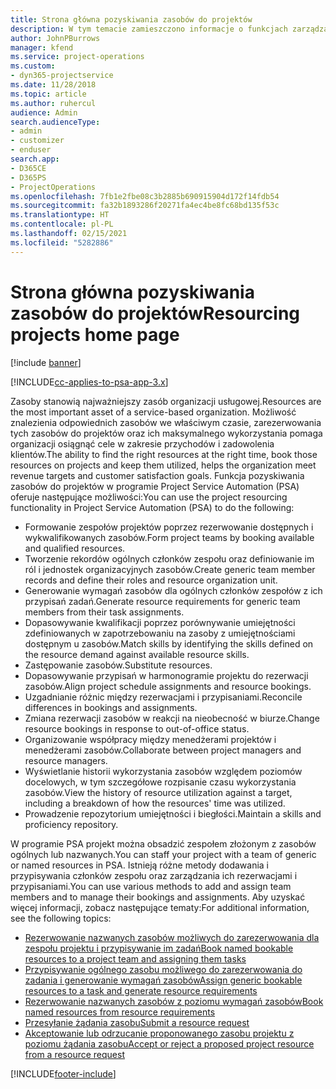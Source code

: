 ```yaml
---
title: Strona główna pozyskiwania zasobów do projektów
description: W tym temacie zamieszczono informacje o funkcjach zarządzania zasobami w programie Project Service Automation (PSA) dostępnym w ramach rozwiązania Dynamics 365.
author: JohnPBurrows
manager: kfend
ms.service: project-operations
ms.custom:
- dyn365-projectservice
ms.date: 11/28/2018
ms.topic: article
ms.author: ruhercul
audience: Admin
search.audienceType:
- admin
- customizer
- enduser
search.app:
- D365CE
- D365PS
- ProjectOperations
ms.openlocfilehash: 7fb1e2fbe08c3b2885b690915904d172f14fdb54
ms.sourcegitcommit: fa32b1893286f20271fa4ec4be8fc68bd135f53c
ms.translationtype: HT
ms.contentlocale: pl-PL
ms.lasthandoff: 02/15/2021
ms.locfileid: "5282886"
---
```

# <a name="resourcing-projects-home-page"></a><span data-ttu-id="75dd7-103">Strona główna pozyskiwania zasobów do projektów</span><span class="sxs-lookup"><span data-stu-id="75dd7-103">Resourcing projects home page</span></span>

[!include [banner](../includes/psa-now-project-operations.md)]

[!INCLUDE[cc-applies-to-psa-app-3.x](../includes/cc-applies-to-psa-app-3x.md)]

<span data-ttu-id="75dd7-104">Zasoby stanowią najważniejszy zasób organizacji usługowej.</span><span class="sxs-lookup"><span data-stu-id="75dd7-104">Resources are the most important asset of a service-based organization.</span></span> <span data-ttu-id="75dd7-105">Możliwość znalezienia odpowiednich zasobów we właściwym czasie, zarezerwowania tych zasobów do projektów oraz ich maksymalnego wykorzystania pomaga organizacji osiągnąć cele w zakresie przychodów i zadowolenia klientów.</span><span class="sxs-lookup"><span data-stu-id="75dd7-105">The ability to find the right resources at the right time, book those resources on projects and keep them utilized, helps the organization meet revenue targets and customer satisfaction goals.</span></span> <span data-ttu-id="75dd7-106">Funkcja pozyskiwania zasobów do projektów w programie Project Service Automation (PSA) oferuje następujące możliwości:</span><span class="sxs-lookup"><span data-stu-id="75dd7-106">You can use the project resourcing functionality in Project Service Automation (PSA) to do the following:</span></span>

- <span data-ttu-id="75dd7-107">Formowanie zespołów projektów poprzez rezerwowanie dostępnych i wykwalifikowanych zasobów.</span><span class="sxs-lookup"><span data-stu-id="75dd7-107">Form project teams by booking available and qualified resources.</span></span>
- <span data-ttu-id="75dd7-108">Tworzenie rekordów ogólnych członków zespołu oraz definiowanie im ról i jednostek organizacyjnych zasobów.</span><span class="sxs-lookup"><span data-stu-id="75dd7-108">Create generic team member records and define their roles and resource organization unit.</span></span>
- <span data-ttu-id="75dd7-109">Generowanie wymagań zasobów dla ogólnych członków zespołów z ich przypisań zadań.</span><span class="sxs-lookup"><span data-stu-id="75dd7-109">Generate resource requirements for generic team members from their task assignments.</span></span>
- <span data-ttu-id="75dd7-110">Dopasowywanie kwalifikacji poprzez porównywanie umiejętności zdefiniowanych w zapotrzebowaniu na zasoby z umiejętnościami dostępnym u zasobów.</span><span class="sxs-lookup"><span data-stu-id="75dd7-110">Match skills by identifying the skills defined on the resource demand against available resource skills.</span></span>
- <span data-ttu-id="75dd7-111">Zastępowanie zasobów.</span><span class="sxs-lookup"><span data-stu-id="75dd7-111">Substitute resources.</span></span>
- <span data-ttu-id="75dd7-112">Dopasowywanie przypisań w harmonogramie projektu do rezerwacji zasobów.</span><span class="sxs-lookup"><span data-stu-id="75dd7-112">Align project schedule assignments and resource bookings.</span></span>
- <span data-ttu-id="75dd7-113">Uzgadnianie różnic między rezerwacjami i przypisaniami.</span><span class="sxs-lookup"><span data-stu-id="75dd7-113">Reconcile differences in bookings and assignments.</span></span>
- <span data-ttu-id="75dd7-114">Zmiana rezerwacji zasobów w reakcji na nieobecność w biurze.</span><span class="sxs-lookup"><span data-stu-id="75dd7-114">Change resource bookings in response to out-of-office status.</span></span>
- <span data-ttu-id="75dd7-115">Organizowanie współpracy między menedżerami projektów i menedżerami zasobów.</span><span class="sxs-lookup"><span data-stu-id="75dd7-115">Collaborate between project managers and resource managers.</span></span>
- <span data-ttu-id="75dd7-116">Wyświetlanie historii wykorzystania zasobów względem poziomów docelowych, w tym szczegółowe rozpisanie czasu wykorzystania zasobów.</span><span class="sxs-lookup"><span data-stu-id="75dd7-116">View the history of resource utilization against a target, including a breakdown of how the resources' time was utilized.</span></span>
- <span data-ttu-id="75dd7-117">Prowadzenie repozytorium umiejętności i biegłości.</span><span class="sxs-lookup"><span data-stu-id="75dd7-117">Maintain a skills and proficiency repository.</span></span>


<span data-ttu-id="75dd7-118">W programie PSA projekt można obsadzić zespołem złożonym z zasobów ogólnych lub nazwanych.</span><span class="sxs-lookup"><span data-stu-id="75dd7-118">You can staff your project with a team of generic or named resources in PSA.</span></span> <span data-ttu-id="75dd7-119">Istnieją różne metody dodawania i przypisywania członków zespołu oraz zarządzania ich rezerwacjami i przypisaniami.</span><span class="sxs-lookup"><span data-stu-id="75dd7-119">You can use various methods to add and assign team members and to manage their bookings and assignments.</span></span> <span data-ttu-id="75dd7-120">Aby uzyskać więcej informacji, zobacz następujące tematy:</span><span class="sxs-lookup"><span data-stu-id="75dd7-120">For additional information, see the following topics:</span></span>

- [<span data-ttu-id="75dd7-121">Rezerwowanie nazwanych zasobów możliwych do zarezerwowania dla zespołu projektu i przypisywanie im zadań</span><span class="sxs-lookup"><span data-stu-id="75dd7-121">Book named bookable resources to a project team and assigning them tasks</span></span>](assign-named-bookable-resource.md)
- [<span data-ttu-id="75dd7-122">Przypisywanie ogólnego zasobu możliwego do zarezerwowania do zadania i generowanie wymagań zasobów</span><span class="sxs-lookup"><span data-stu-id="75dd7-122">Assign generic bookable resources to a task and generate resource requirements</span></span>](assign-generic-bookable-resource.md)
- [<span data-ttu-id="75dd7-123">Rezerwowanie nazwanych zasobów z poziomu wymagań zasobów</span><span class="sxs-lookup"><span data-stu-id="75dd7-123">Book named resources from resource requirements</span></span>](book-named-resource.md)
- [<span data-ttu-id="75dd7-124">Przesyłanie żądania zasobu</span><span class="sxs-lookup"><span data-stu-id="75dd7-124">Submit a resource request</span></span>](submit-resource-request.md)
- [<span data-ttu-id="75dd7-125">Akceptowanie lub odrzucanie proponowanego zasobu projektu z poziomu żądania zasobu</span><span class="sxs-lookup"><span data-stu-id="75dd7-125">Accept or reject a proposed project resource from a resource request</span></span>](accept-reject-proposed-resource.md)


[!INCLUDE[footer-include](../includes/footer-banner.md)]